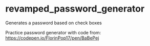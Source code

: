# revamped_password_generator
Generates a password based on check boxes

Practice password generator with code from: https://codepen.io/FlorinPop17/pen/BaBePej
